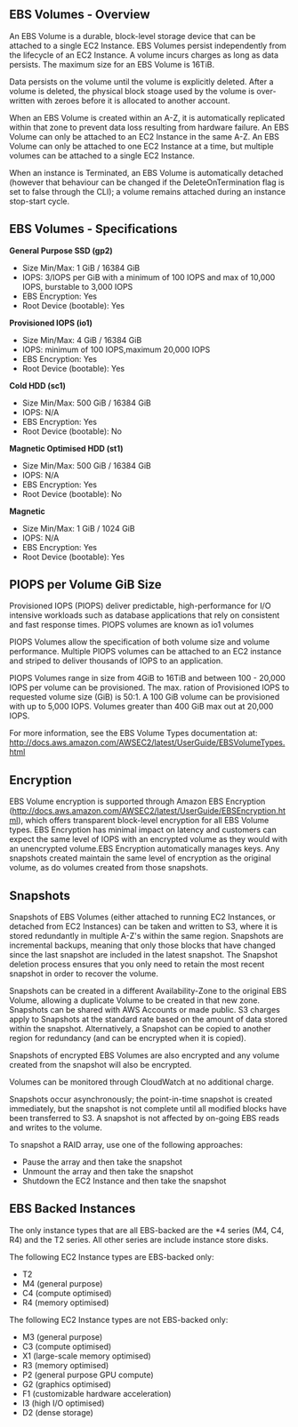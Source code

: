 ## EBS Volumes - Overview

An EBS Volume is a durable, block-level storage device that can be attached to a single EC2 Instance. EBS Volumes persist independently from the lifecycle of an EC2 Instance. A volume incurs charges as long as data persists. The maximum size for an EBS Volume is 16TiB.

Data persists on the volume until the volume is explicitly deleted. After a volume is deleted, the physical block stoage used by the volume is over-written with zeroes before it is allocated to another account.

When an EBS Volume is created within an A-Z, it is automatically replicated within that zone to prevent data loss resulting from hardware failure. An EBS Volume can only be attached to an EC2 Instance in the same A-Z. An EBS Volume can only be attached to one EC2 Instance at a time, but multiple volumes can be attached to a single EC2 Instance.

When an instance is Terminated, an EBS Volume is automatically detached (however that behaviour can be changed if the DeleteOnTermination flag is set to false through the CLI); a volume remains attached during an instance stop-start cycle.

## EBS Volumes - Specifications

**General Purpose SSD (gp2)**
- Size Min/Max: 1 GiB / 16384 GiB
- IOPS: 3/IOPS per GiB with a minimum of 100 IOPS and max of 10,000 IOPS, burstable to 3,000 IOPS
- EBS Encryption: Yes
- Root Device (bootable): Yes

**Provisioned IOPS (io1)**
- Size Min/Max: 4 GiB / 16384 GiB
- IOPS: minimum of 100 IOPS,maximum 20,000 IOPS
- EBS Encryption: Yes
- Root Device (bootable): Yes

**Cold HDD (sc1)**
- Size Min/Max: 500 GiB / 16384 GiB
- IOPS: N/A
- EBS Encryption: Yes
- Root Device (bootable): No

**Magnetic Optimised HDD (st1)**
- Size Min/Max: 500 GiB / 16384 GiB
- IOPS: N/A
- EBS Encryption: Yes
- Root Device (bootable): No

**Magnetic**
- Size Min/Max: 1 GiB / 1024 GiB
- IOPS: N/A
- EBS Encryption: Yes
- Root Device (bootable): Yes

## PIOPS per Volume GiB Size

Provisioned IOPS (PIOPS) deliver predictable, high-performance for I/O intensive workloads such as database applications that rely on consistent and fast response times. PIOPS volumes are known as io1 volumes

PIOPS Volumes allow the specification of both volume size and volume performance. Multiple PIOPS volumes can be attached to an EC2 instance and striped to deliver thousands of IOPS to an application.

PIOPS Volumes range in size from 4GiB to 16TiB and between 100 - 20,000 IOPS per volume can be provisioned. The max. ration of Provisioned IOPS to requested volume size (GiB) is 50:1. A 100 GiB volume can be provisioned with up to 5,000 IOPS. Volumes greater than 400 GiB max out at 20,000 IOPS.

For more information, see the EBS Volume Types documentation at: http://docs.aws.amazon.com/AWSEC2/latest/UserGuide/EBSVolumeTypes.html

## Encryption

EBS Volume encryption is supported through Amazon EBS Encryption (http://docs.aws.amazon.com/AWSEC2/latest/UserGuide/EBSEncryption.html), which offers transparent block-level encryption for all EBS Volume types. EBS Encryption has minimal impact on latency and customers can expect the same level of IOPS with an encrypted volume as they would with an unencrypted volume.EBS Encryption automatically manages keys. Any snapshots created maintain the same level of encryption as the original volume, as do volumes created from those snapshots.

## Snapshots

Snapshots of EBS Volumes (either attached to running EC2 Instances, or detached from EC2 Instances) can be taken and written to S3, where it is stored redundantly in multiple A-Z's within the same region. Snapshots are incremental backups, meaning that only those blocks that have changed since the last snapshot are included in the latest snapshot. The Snapshot deletion process ensures that you only need to retain the most recent snapshot in order to recover the volume.

Snapshots can be created in a different Availability-Zone to the original EBS Volume, allowing a duplicate Volume to be created in that new zone. Snapshots can be shared with AWS Accounts or made public. S3 charges apply to Snapshots at the standard rate based on the amount of data stored within the snapshot. Alternatively, a Snapshot can be copied to another region for redundancy (and can be encrypted when it is copied).

Snapshots of encrypted EBS Volumes are also encrypted and any volume created from the snapshot will also be encrypted.

Volumes can be monitored through CloudWatch at no additional charge.

Snapshots occur asynchronously; the point-in-time snapshot is created immediately, but the snapshot is not complete until all modified blocks have been transferred to S3. A snapshot is not affected by on-going EBS reads and writes to the volume.

To snapshot a RAID array, use one of the following approaches:
- Pause the array and then take the snapshot
- Unmount the array and then take the snapshot
- Shutdown the EC2 Instance and then take the snapshot

## EBS Backed Instances

The only instance types that are all EBS-backed are the *4 series (M4, C4, R4) and the T2 series. All other series are include instance store disks.

The following EC2 Instance types are EBS-backed only:
- T2
- M4 (general purpose)
- C4 (compute optimised)
- R4 (memory optimised)

The following EC2 Instance types are not EBS-backed only:
- M3 (general purpose)
- C3 (compute optimised)
- X1 (large-scale memory optimised)
- R3 (memory optimised)
- P2 (general purpose GPU compute)
- G2 (graphics optimised)
- F1 (customizable hardware acceleration)
- I3 (high I/O optimised)
- D2 (dense storage)
